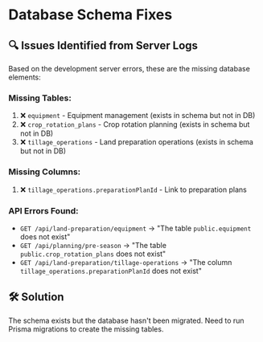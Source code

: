 # Database Schema Fixes

## 🔍 **Issues Identified from Server Logs**

Based on the development server errors, these are the missing database elements:

### **Missing Tables:**

1. ❌ `equipment` - Equipment management (exists in schema but not in DB)
2. ❌ `crop_rotation_plans` - Crop rotation planning (exists in schema but not in DB)
3. ❌ `tillage_operations` - Land preparation operations (exists in schema but not in DB)

### **Missing Columns:**

1. ❌ `tillage_operations.preparationPlanId` - Link to preparation plans

### **API Errors Found:**

- `GET /api/land-preparation/equipment` → "The table `public.equipment` does not exist"
- `GET /api/planning/pre-season` → "The table `public.crop_rotation_plans` does not exist"
- `GET /api/land-preparation/tillage-operations` → "The column `tillage_operations.preparationPlanId` does not exist"

## 🛠️ **Solution**

The schema exists but the database hasn't been migrated. Need to run Prisma migrations to create the missing tables.
